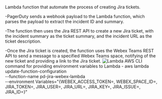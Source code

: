 Lambda function that automate the process of creating Jira tickets.

-PagerDuty sends a webhook payload to the Lambda function, which parses the payload to extract the incident ID and summary.

-The function then uses the Jira REST API to create a new Jira ticket, with the incident summary as the ticket summary, and the incident URL as the ticket description.

-Once the Jira ticket is created, the function uses the Webex Teams REST API to send a message to a specified Webex Teams space, notifying of the new ticket and providing a link to the Jira ticket.
![Lambda](https://user-images.githubusercontent.com/109483154/224041505-8dd943f3-8e70-49de-aeb4-0af5e446b991.jpeg)
AWS CLI command for providing environment variables to Lambda -
aws lambda update-function-configuration \
  --function-name pd-jira-webex-lambda \
  --environment Variables="{WEBEX_ACCESS_TOKEN=, WEBEX_SPACE_ID=, JIRA_TOKEN=, JIRA_USER=, JIRA_URL=, JIRA_KEY=, JIRA_ISSUE=, JIRA_ID=}"

